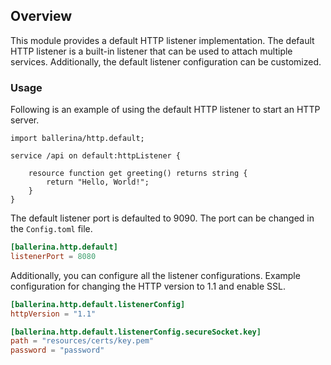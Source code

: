 ## Overview

This module provides a default HTTP listener implementation. The default HTTP listener is a built-in listener that
can be used to attach multiple services. Additionally, the default listener configuration can be customized.

### Usage

Following is an example of using the default HTTP listener to start an HTTP server.

```ballerina
import ballerina/http.default;

service /api on default:httpListener {

    resource function get greeting() returns string {
        return "Hello, World!";
    }
}
```

The default listener port is defaulted to 9090. The port can be changed in the `Config.toml` file.

```toml
[ballerina.http.default]
listenerPort = 8080
```

Additionally, you can configure all the listener configurations. Example configuration for changing
the HTTP version to 1.1 and enable SSL.

```toml
[ballerina.http.default.listenerConfig]
httpVersion = "1.1"

[ballerina.http.default.listenerConfig.secureSocket.key]
path = "resources/certs/key.pem"
password = "password"
```

